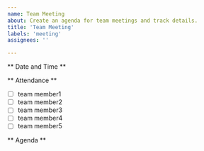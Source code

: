 ```yaml
---
name: Team Meeting
about: Create an agenda for team meetings and track details.
title: 'Team Meeting'
labels: 'meeting'
assignees: ''

---
```


** Date and Time **

** Attendance **

- [ ] team member1
- [ ] team member2
- [ ] team member3
- [ ] team member4
- [ ] team member5

** Agenda **